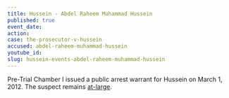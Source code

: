 ```yaml
---
title: Hussein - Abdel Raheem Muhammad Hussein
published: true
event_date:
action:
case: the-prosecutor-v-hussein
accused: abdel-raheem-muhammad-hussein
youtube_id:
slug: hussein-events-abdel-raheem-muhammad-hussein
---
```



Pre-Trial Chamber I issued a public arrest warrant for Hussein on March 1, 2012. The suspect remains [at-large](http://www.nytimes.com/2014/07/17/opinion/in-sudan-the-janjaweed-rides-again.html?_r=1).